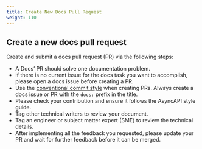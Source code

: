 ```yaml
---
title: Create New Docs Pull Request
weight: 110
---
```


## Create a new docs pull request 
Create and submit a docs pull request (PR) via the following steps:

- A Docs’ PR should solve one documentation problem. 
- If there is no current issue for the docs task you want to accomplish, please open a docs issue before creating a PR. 
- Use the [conventional commit style](../010-contribution-guidelines/conventional-commits) when creating PRs. Always create a docs issue or PR with the `docs:` prefix in the title. 
- Please check your contribution and ensure it follows the AsyncAPI style guide.
- Tag other technical writers to review your document. 
- Tag an engineer or subject matter expert (SME) to review the technical details.
- After implementing all the feedback you requested, please update your PR and wait for further feedback before it can be merged.

